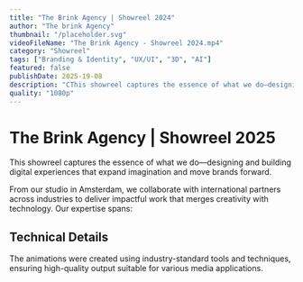 ```yaml
---
title: "The Brink Agency | Showreel 2024"
author: "The brink Agency"
thumbnail: "/placeholder.svg"
videoFileName: "The Brink Agency - Showreel 2024.mp4"
category: "Showreel"
tags: ["Branding & Identity", "UX/UI", "3D", "AI"]
featured: false
publishDate: 2025-19-08
description: "CThis showreel captures the essence of what we do—designing and building digital experiences that expand imagination and move brands forward."
quality: "1080p"
---
```


# The Brink Agency | Showreel 2025

This showreel captures the essence of what we do—designing and building digital experiences that expand imagination and move brands forward.

From our studio in Amsterdam, we collaborate with international partners across industries to deliver impactful work that merges creativity with technology. Our expertise spans:

## Technical Details

The animations were created using industry-standard tools and techniques, ensuring high-quality output suitable for various media applications.
